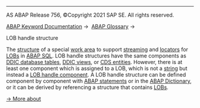   

* * *

AS ABAP Release 756, ©Copyright 2021 SAP SE. All rights reserved.

[ABAP Keyword Documentation](javascript:call_link\('abenabap.htm'\)) →  [ABAP Glossary](javascript:call_link\('abenabap_glossary.htm'\)) → 

LOB handle structure

The [structure](javascript:call_link\('abenstructure_glosry.htm'\) "Glossary Entry") of a special [work area](javascript:call_link\('abenwork_area_glosry.htm'\) "Glossary Entry") to support [streaming](javascript:call_link\('abenstreaming_glosry.htm'\) "Glossary Entry") and [locators](javascript:call_link\('abenlocator_glosry.htm'\) "Glossary Entry") for [LOBs](javascript:call_link\('abenlob_glosry.htm'\) "Glossary Entry") in [ABAP SQL](javascript:call_link\('abenabap_sql_glosry.htm'\) "Glossary Entry"). LOB handle structures have the same components as [DDIC database tables](javascript:call_link\('abenddic_db_table_glosry.htm'\) "Glossary Entry"), [DDIC views](javascript:call_link\('abenddic_view_glosry.htm'\) "Glossary Entry"), or [CDS entities](javascript:call_link\('abencds_entity_glosry.htm'\) "Glossary Entry"). However, there is at least one component which is assigned to a LOB, which is not a [string](javascript:call_link\('abenstring_glosry.htm'\) "Glossary Entry") but instead a [LOB handle component](javascript:call_link\('abenlob_handle_component_glosry.htm'\) "Glossary Entry"). A LOB handle structure can be defined component by component with [ABAP statements](javascript:call_link\('abenabap_statement_glosry.htm'\) "Glossary Entry") or in the [ABAP Dictionary](javascript:call_link\('abenabap_dictionary_glosry.htm'\) "Glossary Entry"), or it can be derived by referencing a structure that contains [LOBs](javascript:call_link\('abenlob_glosry.htm'\) "Glossary Entry").

[→ More about](javascript:call_link\('abaptypes_lob_handle.htm'\))